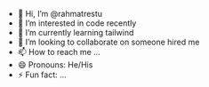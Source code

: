 - 👋 Hi, I’m @rahmatrestu
- 👀 I’m interested in code recently
- 🌱 I’m currently learning tailwind  
- 💞️ I’m looking to collaborate on someone hired me  
- 📫 How to reach me ...
- 😄 Pronouns: He/His
- ⚡ Fun fact: ...

<!---
rahmatrestu/rahmatrestu is a ✨ special ✨ repository because its `README.md` (this file) appears on your GitHub profile.
You can click the Preview link to take a look at your changes.
--->
